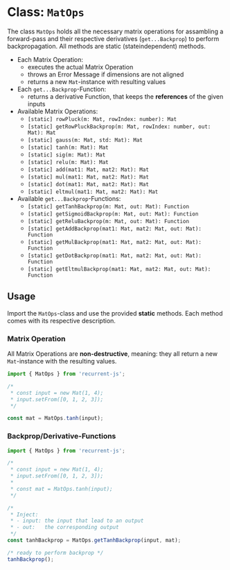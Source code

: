 # Class: `MatOps`

The class `MatOps` holds all the necessary matrix operations for assambling a forward-pass and their respective derivatives (`get...Backprop`) to perform backpropagation.
All methods are static (stateindependent) methods.

* Each Matrix Operation:
  * executes the actual Matrix Operation
  * throws an Error Message if dimensions are not aligned
  * returns a new `Mat`-instance with resulting values
* Each `get...Backprop`-Function:
  * returns a derivative Function, that keeps the **references** of the given inputs
* Available Matrix Operations:
  * `[static] rowPluck(m: Mat, rowIndex: number): Mat`
  * `[static] getRowPluckBackprop(m: Mat, rowIndex: number, out: Mat): Mat`
  * `[static] gauss(m: Mat, std: Mat): Mat`
  * `[static] tanh(m: Mat): Mat`
  * `[static] sig(m: Mat): Mat`
  * `[static] relu(m: Mat): Mat`
  * `[static] add(mat1: Mat, mat2: Mat): Mat`
  * `[static] mul(mat1: Mat, mat2: Mat): Mat`
  * `[static] dot(mat1: Mat, mat2: Mat): Mat`
  * `[static] eltmul(mat1: Mat, mat2: Mat): Mat`
* Available `get...Backprop`-Functions:
  * `[static] getTanhBackprop(m: Mat, out: Mat): Function`
  * `[static] getSigmoidBackprop(m: Mat, out: Mat): Function`
  * `[static] getReluBackprop(m: Mat, out: Mat): Function`
  * `[static] getAddBackprop(mat1: Mat, mat2: Mat, out: Mat): Function`
  * `[static] getMulBackprop(mat1: Mat, mat2: Mat, out: Mat): Function`
  * `[static] getDotBackprop(mat1: Mat, mat2: Mat, out: Mat): Function`
  * `[static] getEltmulBackprop(mat1: Mat, mat2: Mat, out: Mat): Function`

## Usage

Import the `MatOps`-class and use the provided **static** methods.
Each method comes with its respective description.

### Matrix Operation

All Matrix Operations are **non-destructive**, meaning: they all return a new `Mat`-instance with the resulting values.

```typescript
import { MatOps } from 'recurrent-js';

/* 
 * const input = new Mat(1, 4);
 * input.setFrom([0, 1, 2, 3]);
 */

const mat = MatOps.tanh(input);
```

### Backprop/Derivative-Functions

```typescript
import { MatOps } from 'recurrent-js';

/* 
 * const input = new Mat(1, 4);
 * input.setFrom([0, 1, 2, 3]);
 * 
 * const mat = MatOps.tanh(input);
 */

/*
 * Inject:
 * - input: the input that lead to an output
 * - out:   the corresponding output
 */
const tanhBackprop = MatOps.getTanhBackprop(input, mat);

/* ready to perform backprop */
tanhBackprop();
```
